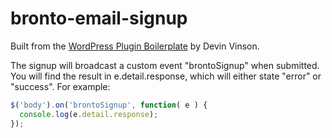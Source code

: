 # bronto-email-signup
Built from the [WordPress Plugin Boilerplate](https://github.com/DevinVinson/WordPress-Plugin-Boilerplate) by Devin Vinson.

The signup will broadcast a custom event "brontoSignup" when submitted. You will find the result in e.detail.response, which will either state "error" or "success". For example:
```javascript
$('body').on('brontoSignup', function( e ) {
  console.log(e.detail.response);
});
```
